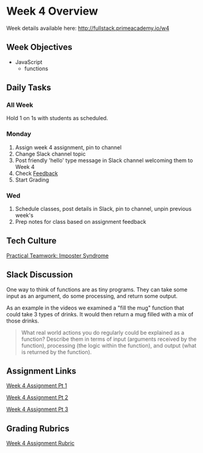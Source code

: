 # Week 4 Overview

Week details available here: http://fullstack.primeacademy.io/w4

## Week Objectives

- JavaScript
    - functions

## Daily Tasks

### All Week

Hold 1 on 1s with students as scheduled.

### Monday
1. Assign week 4 assignment, pin to channel
2. Change Slack channel topic
3. Post friendly 'hello' type message in Slack channel welcoming them to Week 4
4. Check [Feedback](https://docs.google.com/spreadsheets/d/1DebthaKF2Xt7Z9rj9elaP14v2JAPeZ5rPRxad2ijlKQ/edit) 
5. Start Grading 

### Wed
1. Schedule classes, post details in Slack, pin to channel, unpin previous week's
2. Prep notes for class based on assignment feedback


## Tech Culture

[Practical Teamwork: Imposter Syndrome](https://vimeo.com/271753934)

## Slack Discussion

One way to think of functions are as tiny programs. They can take some input as an argument, do some processing, and return some output.

As an example in the videos we examined a "fill the mug" function that could take 3 types of drinks. It would then return a mug filled with a mix of those drinks.

> What real world actions you do regularly could be explained as a function? Describe them in terms of input (arguments received by the function), processing (the logic within the function), and output (what is returned by the function).

## Assignment Links

[Week 4 Assignment Pt 1](https://github.com/PrimeAcademy/prime-pw-week-4-assignment-part-1)

[Week 4 Assignment Pt 2](https://github.com/PrimeAcademy/prime-pw-week-4-assignment-part-2)

[Week 4 Assignment Pt 3](https://github.com/PrimeAcademy/prime-pw-week-4-assignment-part-3)

## Grading Rubrics

[Week 4 Assignment Rubric](/rubrics/week-4.md)